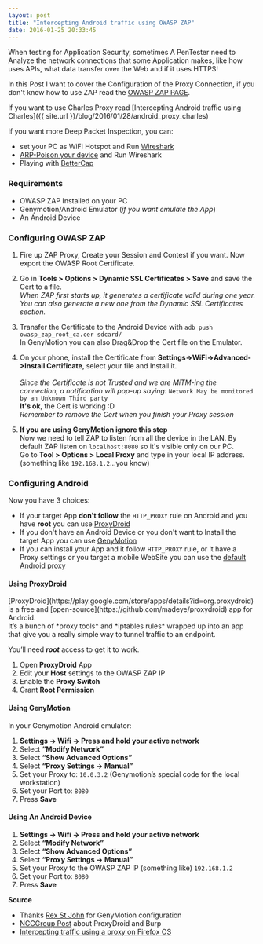 ```yaml
---
layout: post
title: "Intercepting Android traffic using OWASP ZAP"
date: 2016-01-25 20:33:45
---
```


When testing for Application Security, sometimes A PenTester need to Analyze the network connections that some Application makes, like how uses APIs, what data transfer
over the Web and if it uses HTTPS!

In this Post I want to cover the Configuration of the Proxy Connection,
if you don't know how to use ZAP read the [OWASP ZAP PAGE](https://www.owasp.org/index.php/OWASP_Zed_Attack_Proxy_Project).

If you want to use Charles Proxy read [Intercepting Android traffic using Charles]({{ site.url }}/blog/2016/01/28/android_proxy_charles)

If you want more Deep Packet Inspection, you can:

 - set your PC as WiFi Hotspot and Run [Wireshark](https://www.wireshark.org/)
 - [ARP-Poison your device](http://openmaniak.com/ettercap_arp.php) and Run Wireshark
 - Playing with [BetterCap](http://www.bettercap.org/)

<h3>Requirements</h3>

 - OWASP ZAP Installed on your PC
 - Genymotion/Android Emulator (*if you want emulate the App*)
 - An Android Device

<h3>Configuring OWASP ZAP</h3>

1. Fire up ZAP Proxy, Create your Session and Contest if you want.
Now export the OWASP Root Certificate.

2. Go in **Tools > Options > Dynamic SSL Certificates > Save** and save the Cert to a file. <br/>
*When ZAP first starts up, it generates a certificate valid during one year. You can also generate a new one from the Dynamic SSL Certificates section.*

3. Transfer the Certificate to the Android Device with `adb push owasp_zap_root_ca.cer sdcard/`<br/>
In GenyMotion you can also Drag&Drop the Cert file on the Emulator.

4. On your phone, install the Certificate from **Settings->WiFi->Advanced->Install Certificate**, select your file and Install it.<br/><br/>
*Since the Certificate is not Trusted and we are MiTM-ing the connection, a notification will pop-up saying:* `Network May be monitored by an Unknown Third party`<br/>
**It's ok**, the Cert is working :D<br/>
*Remember to remove the Cert when you finish your Proxy session*

5. **If you are using GenyMotion ignore this step**<br/>Now we need to tell ZAP to listen from all the device in the LAN.
By default ZAP listen on `localhost:8080` so it's visible only on our PC.<br/>
Go to **Tool > Options > Local Proxy** and type in your local IP address. (something like `192.168.1.2`...you know)

<a name="Configuring"></a>
<h3>Configuring Android</h3>

Now you have 3 choices:

 - If your target App **don't follow** the `HTTP_PROXY` rule on Android and you have **root** you can use [ProxyDroid](#ProxyDroid)
 - If you don't have an Android Device or you don't want to Install the target App you can use [GenyMotion](#GenyMotion)
 - If you can install your App and it follow `HTTP_PROXY` rule, or it have a Proxy settings or you target a mobile WebSite you can use the [default Android proxy](#Android)

<a name="ProxyDroid"></a>
<h4>Using ProxyDroid</h4>
[ProxyDroid](https://play.google.com/store/apps/details?id=org.proxydroid) is a free and [open-source](https://github.com/madeye/proxydroid) app for Android.<br/> It’s a bunch of *proxy tools* and *iptables rules* wrapped up into an app that give you a really simple way to tunnel traffic to an endpoint.<br/>

You’ll need ***root*** access to get it to work.

1. Open **ProxyDroid** App
1. Edit your **Host** settings to the OWASP ZAP IP
2. Enable the **Proxy Switch**
3. Grant **Root Permission**

<a name="GenyMotion"></a>
<h4>Using GenyMotion</h4>

In your Genymotion Android emulator:

1. **Settings -> Wifi -> Press and hold your active network**
2.  Select **“Modify Network”**
3.  Select **“Show Advanced Options”**
4.  Select **“Proxy Settings -> Manual”**
5.  Set your Proxy to: `10.0.3.2` (Genymotion’s special code for the local workstation)
6.  Set your Port to: `8080`
7.  Press **Save**

<h4>Using An Android Device</h4>

1. **Settings -> Wifi -> Press and hold your active network**
2.  Select **“Modify Network”**
3.  Select **“Show Advanced Options”**
4.  Select **“Proxy Settings -> Manual”**
5.  Set your Proxy to the OWASP ZAP IP (something like) `192.168.1.2`
6.  Set your Port to: `8080`
7.  Press **Save**

**Source**

 - Thanks [Rex St John](http://rexstjohn.com/using-genymotion-charles-proxy/) for GenyMotion configuration
 - [NCCGroup Post](https://www.nccgroup.trust/us/about-us/newsroom-and-events/blog/2012/july/network-analysis-with-proxydroid-burpsuite-and-hipster-dog/) about ProxyDroid and Burp
 - [Intercepting traffic using a proxy on Firefox OS](https://developer.mozilla.org/en-US/Firefox_OS/Debugging/Intercepting_traffic_using_a_proxy)

